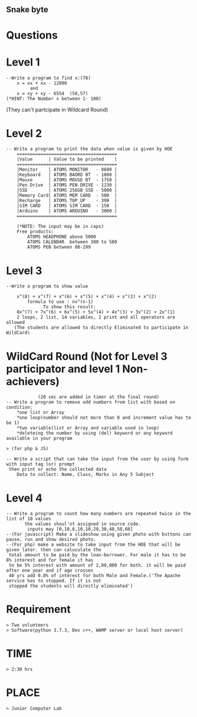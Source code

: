 ## Snake byte 

Questions
=========
# Level 1
	--Write a program to find x:(78)
		x = xx + xx - 12090
		     and 
		x = xy + xy - 6554  (58,57)
	(*HINT: The Number x between 1- 100)

(They can't partcipate in Wildcard Round)
# Level 2
	-- Write a program to print the data when value is given by HOE
		======================================
		|Value      | Value to be printed    |
		======================================
		|Monitor    | ATOMS MONITOR   - 8600 |
		|Keyboard   | ATOMS BAORD BT  - 1800 |
		|Mouse      | ATOMS MOUSE BT  - 1750 |
		|Pen Drive  | ATOMS PEN DRIVE - 1230 |
		|SSD        | ATOMS 256GB SSD - 5000 |
		|Memory Card| ATOMS MEM CARD  - 500  |
		|Recharge   | ATOMS TOP_UP    - 399  |
		|SIM CARD   | ATOMS SIM CARD  - 150  |
		|Arduino    | ATOMS ARDUINO   - 3000 |
		======================================

		(*NOTE: The input may be in caps)
		Free products:
			ATOMS HEADPHONE above 5000
			ATOMS CALENDAR  between 300 to 500
			ATOMS PEN between 80-299

# Level 3
	--Write a program to show value
		 
		x^(8) + x^(7) + x^(6) + x^(5) + x^(4) + x^(3) + x^(2)
			formula to use : nx^(n-1)
		          To show this result:
		8x^(7) + 7x^(6) + 6x^(5) + 5x^(4) + 4x^(3) + 3x^(2) + 2x^(1)
		2 loops, 2 list, 14 variables, 2 print and all operators are allowed
	   (The students are allowed to directly Eliminated to participate in WildCard)  
# WildCard Round (Not for Level 3 participator and level 1 Non-achievers)
				(20 sec are added in timer at the final round)
	-- Write a program to remove odd numbers from list with based on condition:
		*one list or Array
		*one loop(number should not more than 8 and increment value has to be 1)
		*two variable(list or Array and variable used in loop)
		*deleteing the number by using (del) keyword or any keyword available in your program   

	> (for php & JS)

 	-- Write a script that can take the input from the user by using form with input tag (or) prompt
     then print or echo the collected data
        Data to collect: Name, Class, Marks in Any 5 Subject
		 
# Level 4
	-- Write a program to count how many numbers are repeated twice in the list of 10 values 
           the values shoul'nt assigned in source code.
			inputs may [0,10,6,10,10,20,30,40,50,60]
	--(For javascript) Make a slideshow using given photo with buttons can pause, run and show desired photo. 
	--(For php) make a website to take input from the HOE that will be given later. then can caluculate the 
     total amount to be paid by the loan-borrower. For male it has to be 8% interest and for female it has 
     to be 5% interest with amount of 2,00,000 for both. it will be paid after one year and if age crosses 
     40 yrs add 0.8% of interest for both Male and Female.('The Apache service has to stopped. If it is not 
     stopped the students will directly eliminated')
	
Requirement
===========

	> Two volunteers
	> Software(python 3.7.3, Dev c++, WAMP server or local host server)

TIME
====
	> 2:30 hrs

PLACE
=====
	> Junior Computer Lab
